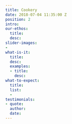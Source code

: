 ```yaml
---
title: Cookery
date: 2018-07-04 11:35:00 Z
position: 2
intro: 
our-ethos:
  title: 
  desc: 
slider-images:
- 
what-is-it:
  title: 
  desc: 
  examples:
  - title: 
    desc: 
what-to-expect:
  title: 
  list:
  - 
testimonials:
- quote: 
  author: 
  date: 
---
```


